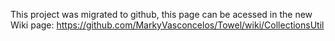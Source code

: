 This project was migrated to github, this page can be acessed in the new Wiki page: https://github.com/MarkyVasconcelos/Towel/wiki/CollectionsUtil